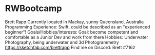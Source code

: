 # RWBootcamp
Brett Rapp
Currently located in Mackay, sunny Queensland, Australia
Programming Experience: Swift, could be described as an "experienced beginner"!
Goals/Hobbies/Interests: Goal: become competent and comfortable as a Junior Dev and work from there
Hobbies: Underwater Photography, being underwater and 3d Photogrammetry https://sketchfab.com/brettrapp
Find me on Discord: Brett #7162




